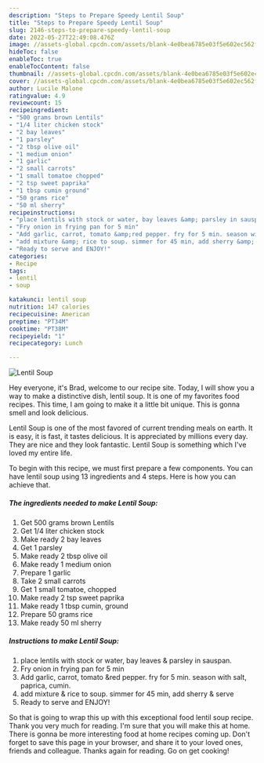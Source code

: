 ```yaml
---
description: "Steps to Prepare Speedy Lentil Soup"
title: "Steps to Prepare Speedy Lentil Soup"
slug: 2146-steps-to-prepare-speedy-lentil-soup
date: 2022-05-27T22:49:08.476Z
image: //assets-global.cpcdn.com/assets/blank-4e0bea6785e03f5e602ec562f230caae08da540cada707380b4fe1bbebba43da.png
hideToc: false
enableToc: true
enableTocContent: false
thumbnail: //assets-global.cpcdn.com/assets/blank-4e0bea6785e03f5e602ec562f230caae08da540cada707380b4fe1bbebba43da.png
cover: //assets-global.cpcdn.com/assets/blank-4e0bea6785e03f5e602ec562f230caae08da540cada707380b4fe1bbebba43da.png
author: Lucile Malone
ratingvalue: 4.9
reviewcount: 15
recipeingredient:
- "500 grams brown Lentils"
- "1/4 liter chicken stock"
- "2 bay leaves"
- "1 parsley"
- "2 tbsp olive oil"
- "1 medium onion"
- "1 garlic"
- "2 small carrots"
- "1 small tomatoe chopped"
- "2 tsp sweet paprika"
- "1 tbsp cumin ground"
- "50 grams rice"
- "50 ml sherry"
recipeinstructions:
- "place lentils with stock or water, bay leaves &amp; parsley in sauspan."
- "Fry onion in frying pan for 5 min"
- "Add garlic, carrot, tomato &amp;red pepper. fry for 5 min. season with salt, paprica, cumin."
- "add mixture &amp; rice to soup. simmer for 45 min, add sherry &amp; serve"
- "Ready to serve and ENJOY!"
categories:
- Recipe
tags:
- lentil
- soup

katakunci: lentil soup 
nutrition: 147 calories
recipecuisine: American
preptime: "PT34M"
cooktime: "PT38M"
recipeyield: "1"
recipecategory: Lunch

---
```



![Lentil Soup](//assets-global.cpcdn.com/assets/blank-4e0bea6785e03f5e602ec562f230caae08da540cada707380b4fe1bbebba43da.png)

Hey everyone, it's Brad, welcome to our recipe site. Today, I will show you a way to make a distinctive dish, lentil soup. It is one of my favorites food recipes. This time, I am going to make it a little bit unique. This is gonna smell and look delicious.



Lentil Soup is one of the most favored of current trending meals on earth. It is easy, it is fast, it tastes delicious. It is appreciated by millions every day. They are nice and they look fantastic. Lentil Soup is something which I've loved my entire life.


To begin with this recipe, we must first prepare a few components. You can have lentil soup using 13 ingredients and 4 steps. Here is how you can achieve that.

<!--inarticleads1-->

##### The ingredients needed to make Lentil Soup:

1. Get 500 grams brown Lentils
1. Get 1/4 liter chicken stock
1. Make ready 2 bay leaves
1. Get 1 parsley
1. Make ready 2 tbsp olive oil
1. Make ready 1 medium onion
1. Prepare 1 garlic
1. Take 2 small carrots
1. Get 1 small tomatoe, chopped
1. Make ready 2 tsp sweet paprika
1. Make ready 1 tbsp cumin, ground
1. Prepare 50 grams rice
1. Make ready 50 ml sherry




<!--inarticleads2-->

##### Instructions to make Lentil Soup:

1. place lentils with stock or water, bay leaves &amp; parsley in sauspan.
1. Fry onion in frying pan for 5 min
1. Add garlic, carrot, tomato &amp;red pepper. fry for 5 min. season with salt, paprica, cumin.
1. add mixture &amp; rice to soup. simmer for 45 min, add sherry &amp; serve
1. Ready to serve and ENJOY!



So that is going to wrap this up with this exceptional food lentil soup recipe. Thank you very much for reading. I'm sure that you will make this at home. There is gonna be more interesting food at home recipes coming up. Don't forget to save this page in your browser, and share it to your loved ones, friends and colleague. Thanks again for reading. Go on get cooking!
